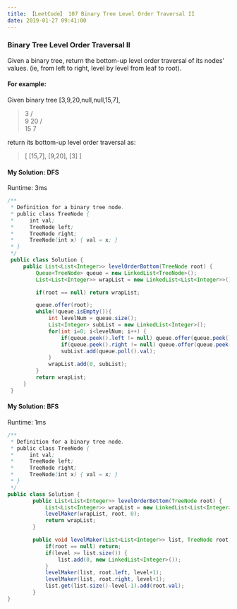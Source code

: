 ```yaml
---
title: 【LeetCode】 107 Binary Tree Level Order Traversal II
date: 2019-01-27 09:41:00
---
```


### Binary Tree Level Order Traversal II

Given a binary tree, return the bottom-up level order traversal of its nodes' values. (ie, from left to right, level by level from leaf to root).

#### For example:

Given binary tree [3,9,20,null,null,15,7],

>    3
   / \
  9  20
    /  \
   15   7

return its bottom-up level order traversal as:

>[
  [15,7],
  [9,20],
  [3]
]



#### My Solution: DFS

Runtime: 3ms

```java
/**
 * Definition for a binary tree node.
 * public class TreeNode {
 *     int val;
 *     TreeNode left;
 *     TreeNode right;
 *     TreeNode(int x) { val = x; }
 * }
 */
 public class Solution {
     public List<List<Integer>> levelOrderBottom(TreeNode root) {
         Queue<TreeNode> queue = new LinkedList<TreeNode>();
         List<List<Integer>> wrapList = new LinkedList<List<Integer>>();

         if(root == null) return wrapList;

         queue.offer(root);
         while(!queue.isEmpty()){
             int levelNum = queue.size();
             List<Integer> subList = new LinkedList<Integer>();
             for(int i=0; i<levelNum; i++) {
                 if(queue.peek().left != null) queue.offer(queue.peek().left);
                 if(queue.peek().right != null) queue.offer(queue.peek().right);
                 subList.add(queue.poll().val);
             }
             wrapList.add(0, subList);
         }
         return wrapList;
     }
 }
```


#### My Solution: BFS

Runtime: 1ms

```java
/**
 * Definition for a binary tree node.
 * public class TreeNode {
 *     int val;
 *     TreeNode left;
 *     TreeNode right;
 *     TreeNode(int x) { val = x; }
 * }
 */
public class Solution {
        public List<List<Integer>> levelOrderBottom(TreeNode root) {
            List<List<Integer>> wrapList = new LinkedList<List<Integer>>();
            levelMaker(wrapList, root, 0);
            return wrapList;
        }

        public void levelMaker(List<List<Integer>> list, TreeNode root, int level) {
            if(root == null) return;
            if(level >= list.size()) {
                list.add(0, new LinkedList<Integer>());
            }
            levelMaker(list, root.left, level+1);
            levelMaker(list, root.right, level+1);
            list.get(list.size()-level-1).add(root.val);
        }
}
```
